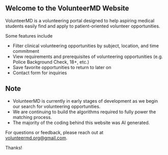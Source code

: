 ## Welcome to the VolunteerMD Website

VolunteerMD is a volunteering portal designed to help aspiring medical students easily find and apply to patient-oriented volunteer opportunities.

Some features include
- Filter clinical volunteering opportunities by subject, location, and time commitment
- View requirements and prerequisites of volunteering opportunities (e.g. Police Background Check, 18+, etc.)
- Save favorite opportunities to return to later on
- Contact form for inquiries

## Note
- VolunteerMD is currently in early stages of development as we begin our search for volunteering opportunities.
- We are continuing to build the algorithms required to fully power the matching process.
- The majority of the coding behind this website was AI generated.

For questions or feedback, please reach out at volunteermd.org@gmail.com.

Thanks!
